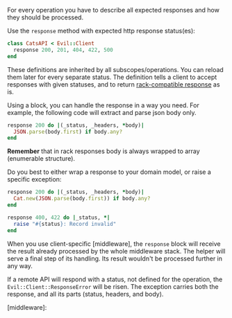 For every operation you have to describe all expected responses and how they should be processed.

Use the `response` method with expected http response status(es):

```ruby
class CatsAPI < Evil::Client
  response 200, 201, 404, 422, 500
end
```

These definitions are inherited by all subscopes/operations. You can reload them later for every separate status. The definition tells a client to accept responses with given statuses, and to return [rack-compatible response][rack response] as is.

Using a block, you can handle the response in a way you need. For example, the following code will extract and parse json body only.

```ruby
response 200 do |(_status, _headers, *body)|
  JSON.parse(body.first) if body.any?
end
```

**Remember** that in rack responses body is always wrapped to array (enumerable structure).

Do you best to either wrap a response to your domain model, or raise a specific exception:

```ruby
response 200 do |(_status, _headers, *body)|
  Cat.new(JSON.parse(body.first)) if body.any?
end

response 400, 422 do |_status, *|
  raise "#{status}: Record invalid"
end
```

When you use client-specific [middleware], the `response` block will receive the result already processed by the whole middleware stack. The helper will serve a final step of its handling. Its result wouldn't be processed further in any way.

If a remote API will respond with a status, not defined for the operation, the `Evil::Client::ResponseError` will be risen. The exception carries both the response, and all its parts (status, headers, and body).

[rack response]: http://www.rubydoc.info/github/rack/rack/master/file/SPEC#The_Response
[middleware]: